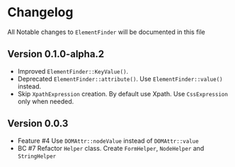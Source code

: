 # Changelog
All Notable changes to `ElementFinder` will be documented in this file

## Version 0.1.0-alpha.2
- Improved `ElementFinder::KeyValue()`.
- Deprecated `ElementFinder::attribute()`. Use `ElementFinder::value()` instead.
- Skip `XpathExpression` creation. By default use Xpath. Use `CssExpression` only when needed.  

## Version 0.0.3
- Feature #4 Use `DOMAttr::nodeValue` instead of `DOMAttr::value`    
- BC #7 Refactor `Helper` class. Create `FormHelper`, `NodeHelper` and `StringHelper`    